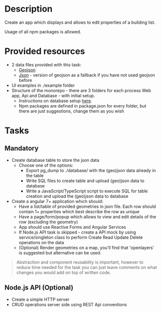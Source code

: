 # Description

Create an app which displays and allows to edit properties of a building list.

Usage of all npm packages is allowed.

# Provided resources

* 2 data files provided with this task:
  * [Geojson](buildings.geojson)
  * [Json](buildings.json) - version of geojson as a fallback if you have not used geojson before
* UI examples in ./example folder
* Structure of the monorepo - there are 3 folders for each process Web app, Api and Database - with initial setup. 
   * Instructions on database setup [here](./database/SETUP.md).
   * Npm packages are defined in package.json for every folder, but there are just suggestions, change them as you wish


# Tasks

## Mandatory

* Create database table to store the json data
  * Choose one of the options:
    * Export pg_dump to ./database/ with the (geo)json data already in the table
    * Write SQL files to create table and upload (geo)json data to database
    * Write a JavaScript/TypeScript script to execute SQL for table creation and upload the (geo)json data to database
* Create a angular 7+ application which should:
  * Have a list/table of provided geometries in json file. Each row should contain 1+ properties which best describe the row as unique
  * Have a page/form/popup which allows to view and edit details of the row (excluding the geometry)
  * App should use Reactive Forms and Angular Services
  * If Node.js API task is skipped - create a API mock by using service/singleton class to perform Create Read Update Delete operations on the data
  * (Optional) Render geometries on a map, you'll find that 'openlayers' is suggested but alternative can be used.

> Abstraction and component reusability is important, however to reduce time needed for the task you can just leave comments on what changes you would add
> on top of written code.

## Node.js API (Optional)

* Create a simple HTTP server
* CRUD operations server side using REST Api conventions 

